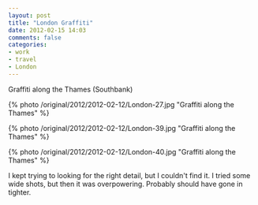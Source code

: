 ```yaml
---
layout: post
title: "London Graffiti"
date: 2012-02-15 14:03
comments: false
categories: 
- work
- travel
- London
---
```

Graffiti along the Thames (Southbank)

{% photo /original/2012/2012-02-12/London-27.jpg "Graffiti along the Thames" %}


{% photo /original/2012/2012-02-12/London-39.jpg "Graffiti along the Thames" %}


{% photo /original/2012/2012-02-12/London-40.jpg "Graffiti along the Thames" %}


I kept trying to looking for the right detail, but I couldn't find it.  I tried some wide shots, but then it was overpowering.  Probably should have gone in tighter. 
